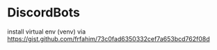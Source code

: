 # DiscordBots

install virtual env (venv) via https://gist.github.com/frfahim/73c0fad6350332cef7a653bcd762f08d
